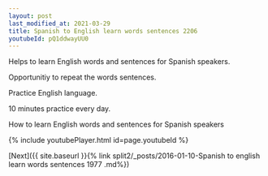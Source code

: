 ```yaml
---
layout: post
last_modified_at: 2021-03-29
title: Spanish to English learn words sentences 2206 
youtubeId: pQ1ddwayUU0
---
```

 
 
Helps to learn English words and sentences for Spanish speakers.

Opportunitiy to repeat the words sentences. 

Practice English language. 
 
10 minutes practice every day. 
 
How to learn English words and sentences for Spanish speakers 
 
{% include youtubePlayer.html id=page.youtubeId %}
 
 
[Next]({{ site.baseurl }}{% link  split2/_posts/2016-01-10-Spanish to english learn words sentences 1977 .md%})
 
